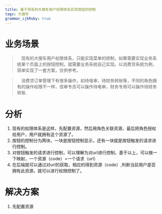 ```yaml
---
title: 基于现有的大搜车用户权限体系实现按钮的控制
tags: 大搜车
grammar_cjkRuby: true
---
```








# 业务场景
> &ensp;&ensp;现有的大搜车用户权限体系，只能实现菜单的控制，如果需要实现业务系统某个页面上的按钮控制，就需要业务系统自己实现。以消费贷系统为例，简单实现了一套方案，仅供参考。

> &ensp;&ensp;消费贷订单管理下有很多操作，如待电审，待财务转账等，不同的角色拥有的操作权限不一样，信审专员可以操作待电审，财务专用可以操作待财务转账.
    
# 分析
1.	现有的权限体系是这样，先配置资源，然后用角色关联资源，最后把角色授权给用户，用户就拥有这个资源了。
2.	按钮的控制分为两块，一块是按钮控制显示，还有一块就是按钮触发的请求进行控制。
3.	对按钮触发的请求进行控制，可以理解为对url进行控制，基于以上，可以做一下映射，一个资源（code）=一个请求（url）
4.	在后端就可以通过对url的获取，相应的得到资源（code）,判断当前用户是否拥有此资源，就可以进行权限控制了。


# 解决方案
  1. 先配置资源
  
 
